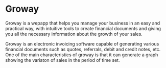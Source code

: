 # Groway

Groway is a wepapp that helps you manage your business in an easy and practical way, with intuitive tools to create financial documents and giving you all the necessary information about the growth of your sales.

Groway is an electronic invoicing software capable of generating various financial documents such as quotes, referrals, debit and credit notes, etc. 
One of the main characteristics of groway is that it can generate a graph showing the variaton of sales in the period of time set.
